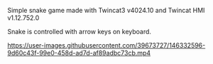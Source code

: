 Simple snake game made with Twincat3 v4024.10 and Twincat HMI v1.12.752.0

Snake is controlled with arrow keys on keyboard.

 

https://user-images.githubusercontent.com/39673727/146332596-9d60c43f-99e0-458d-ad7d-af89adbc73cb.mp4

